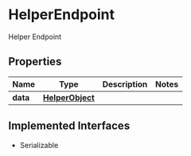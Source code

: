 

# HelperEndpoint

Helper Endpoint

## Properties

Name | Type | Description | Notes
------------ | ------------- | ------------- | -------------
**data** | [**HelperObject**](HelperObject.md) |  | 


## Implemented Interfaces

* Serializable


